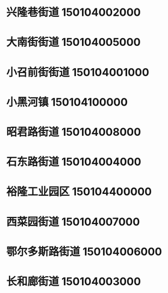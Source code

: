 # 兴隆巷街道 150104002000
# 大南街街道 150104005000
# 小召前街街道 150104001000
# 小黑河镇 150104100000
# 昭君路街道 150104008000
# 石东路街道 150104004000
# 裕隆工业园区 150104400000
# 西菜园街道 150104007000
# 鄂尔多斯路街道 150104006000
# 长和廊街道 150104003000
